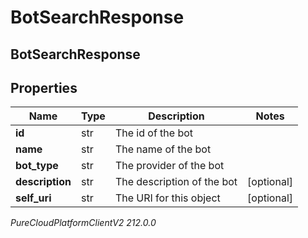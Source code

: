 # BotSearchResponse

## BotSearchResponse

## Properties

|Name | Type | Description | Notes|
|------------ | ------------- | ------------- | -------------|
| **id** | str | The id of the bot | |
| **name** | str | The name of the bot | |
| **bot_type** | str | The provider of the bot | |
| **description** | str | The description of the bot | [optional] |
| **self_uri** | str | The URI for this object | [optional] |



_PureCloudPlatformClientV2 212.0.0_
